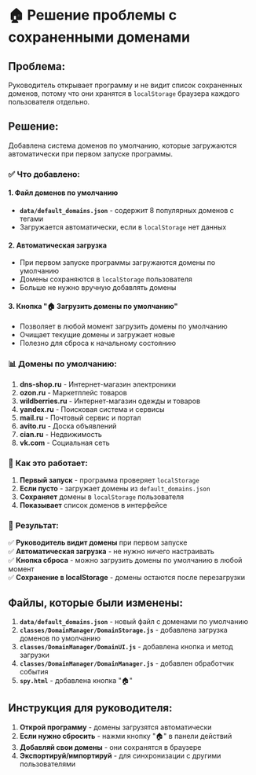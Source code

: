 # 🏠 Решение проблемы с сохраненными доменами

## Проблема:
Руководитель открывает программу и не видит список сохраненных доменов, потому что они хранятся в `localStorage` браузера каждого пользователя отдельно.

## Решение:
Добавлена система доменов по умолчанию, которые загружаются автоматически при первом запуске программы.

### ✅ **Что добавлено:**

#### 1. **Файл доменов по умолчанию**
- **`data/default_domains.json`** - содержит 8 популярных доменов с тегами
- Загружается автоматически, если в `localStorage` нет данных

#### 2. **Автоматическая загрузка**
- При первом запуске программы загружаются домены по умолчанию
- Домены сохраняются в `localStorage` пользователя
- Больше не нужно вручную добавлять домены

#### 3. **Кнопка "🏠 Загрузить домены по умолчанию"**
- Позволяет в любой момент загрузить домены по умолчанию
- Очищает текущие домены и загружает новые
- Полезно для сброса к начальному состоянию

### 📊 **Домены по умолчанию:**

1. **dns-shop.ru** - Интернет-магазин электроники
2. **ozon.ru** - Маркетплейс товаров  
3. **wildberries.ru** - Интернет-магазин одежды и товаров
4. **yandex.ru** - Поисковая система и сервисы
5. **mail.ru** - Почтовый сервис и портал
6. **avito.ru** - Доска объявлений
7. **cian.ru** - Недвижимость
8. **vk.com** - Социальная сеть

### 🔧 **Как это работает:**

1. **Первый запуск** - программа проверяет `localStorage`
2. **Если пусто** - загружает домены из `default_domains.json`
3. **Сохраняет** домены в `localStorage` пользователя
4. **Показывает** список доменов в интерфейсе

### 🎯 **Результат:**

✅ **Руководитель видит домены** при первом запуске  
✅ **Автоматическая загрузка** - не нужно ничего настраивать  
✅ **Кнопка сброса** - можно загрузить домены по умолчанию в любой момент  
✅ **Сохранение в localStorage** - домены остаются после перезагрузки  

## Файлы, которые были изменены:

1. **`data/default_domains.json`** - новый файл с доменами по умолчанию
2. **`classes/DomainManager/DomainStorage.js`** - добавлена загрузка доменов по умолчанию
3. **`classes/DomainManager/DomainUI.js`** - добавлена кнопка и метод загрузки
4. **`classes/DomainManager/DomainManager.js`** - добавлен обработчик события
5. **`spy.html`** - добавлена кнопка "🏠"

## Инструкция для руководителя:

1. **Открой программу** - домены загрузятся автоматически
2. **Если нужно сбросить** - нажми кнопку "🏠" в панели действий
3. **Добавляй свои домены** - они сохранятся в браузере
4. **Экспортируй/импортируй** - для синхронизации с другими пользователями
